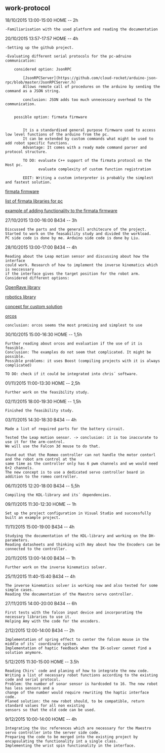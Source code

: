 work-protocol
--------------------------------------------------------------------------------

18/10/2015 13:00-15:00 HOME -- 2h

	-Familiarisation with the used platform and reading the documentation

20/10/2015 13:57-17:57 HOME -- 4h

	-Setting up the github project.

	-Evaluating different serial protocols for the pc-adruino communication:

		considered option: JsonRPC 

			[JsonRPCServer](https://github.com/cloud-rocket/arduino-json-rpc/blob/master/JsonRPCServer.h)
			Allows remote call of procedures on the arduino by sending the command as a JSON string.
			
			conclusion: JSON adds too much unnecessary overhead to the communication.
	

		possible option: firmata firmware 

			
			It is a standardised general purpose firmware used to access low level functions of the arduino from the pc. 
			It can be extended by custom commands what might be used to add robot specific functions.
			Advantage: It comes with a ready made command parser and protocol structure.
			
			TO DO: evaluate C++ support of the firmata protocol on the Host pc.
				   evaluate complexity of custom function registration
				   
			EDIT: Writing a custom interpreter is probably the simplest and fastest solution.
			
[firmata firmware](https://github.com/firmata/arduino)

[list of firmata libraries for pc](http://www.firmata.org/wiki/Download)

[example of adding functionality to the firmata firmware](http://www.instructables.com/id/Going-Beyond-StandardFirmata-Adding-New-Device-Sup/step5/Adding-STEPPERDATA-Subcommands-to-Both-the-Client-/)

27/10/2015 13:00-16:00 B434  -- 3h
			
	Discussed the parts and the generall architecure of the project. 
	Started to work on the feasability study and divided the workload.
	PC side code is done by me. Arduino side code is done by Liu.

28/10/2015 13:00-17:00 B434 -- 4h	

	Reading about the Leap motion sensor and discussing about how the interface
	could work. Research of how to implement the inverse kinematics which is neccessary
	if the interface gives the target position for the robot arm.
	Considered different options:
	
[OpenRave library](http://openrave.org/docs/latest_stable/)
	
[robotics library](http://www.roboticslibrary.org/api)
	
[concept for custom solution](http://freespace.virgin.net/hugo.elias/models/m_ik2.htm)
	
[orcos](http://www.orocos.org/)
	
	conclusion: orcos seems the most promising and simplest to use
	
30/10/2015 15:00-16:30 HOME -- 1,5h

	Further reading about orcos and evaluation if the use of it is feasible.
	Conclusion: The examples do not seem that complicated. It might be possible.
	Possible problems: it uses Boost (compiling projects with it is always complicated)
	
	TO DO: check if it could be integrated into chris´ software.
			   

01/11/2015 11:00-13:30 HOME -- 2,5h

	Further work on the feasibility study.
	
02/11/2015 18:00-19:30 HOME -- 1,5h

	Finished the feasibility study.

03/11/2015 14:30-18:30 B434 -- 4h

	Made a list of required parts for the battery circuit.
	
	Tested the Leap motion sensor. -> conclusion: it is too inaccurate to use it for the arm-control.
	We will use the Falcon 3d mouse to do that.
	
	Found out that the Romeo controller can not handle the motor contorl and the robot arm control at the
	same time as the controller only has 6 pwm channels and we would need 6+2 channels.
	The new concept is to use a dedicated servo controller board in addition to the romeo controller.
	
06/11/2015 12:20-18:00 B434 -- 5,5h

	Compiling the KDL-library and its´ dependencies.
	
09/11/2015 11:30-12:30 HOME -- 1h

	Set up the project configuration in Visual Studio and successfully built an example project.
	
11/11/2015 15:00-19:00 B434 -- 4h

	Studying the documentation of the KDL-library and working on the DH-parameters.
	Reading datasheets and thinking with Amy about how the Encoders can be connected to the controller.
	
20/11/2015 13:00-14:00 B434 -- 1h

	Further work on the inverse kinematics solver.
	
25/11/2015 11:40-15:40 B434 -- 4h

	The inverse kinematics solver is working now and also tested for some simple cases.
	Reading the documentation of the Maestro servo controller.
	
27/11/2015 14:00-20:00 B434 -- 6h

	First tests with the falcon input device and incorporating the necessary libraries to use it.
	Helping Amy with the code for the encoders.
	
2/12/2015 12:00-14:00 B434 -- 2h
	
	Implementation of spring effect to center the falcon mouse in the middle of its´ coordinate system.
	Implementation of haptic feedback when the IK-solver cannot find a solution anymore.
	
5/12/2015 11:30-15:00 HOME -- 3.5h
	
	Reading Chirs´ code and planing of how to integrate the new code.
	Writing a list of necessary robot functions according to the existing code and serial protocol.
	Problem: the number of sonar sensor is hardcoded to 16. The new robot has less sensors and a 
	change of the number would require rewriting the haptic interface code.
	Planed solution: the new robot should, to be compatible, return standard values for all non existing 
	sensors so that the old code can be used.

9/12/2015 10:00-14:00 HOME -- 4h

	Integrating the Usc references which are necessary for the Maestro servo controller into the server side code.
	Preparing the code to be merged into the existing project by encapsulating the functionality int a single class.
	Implementing the wrist spin functionality in the interface.
	
